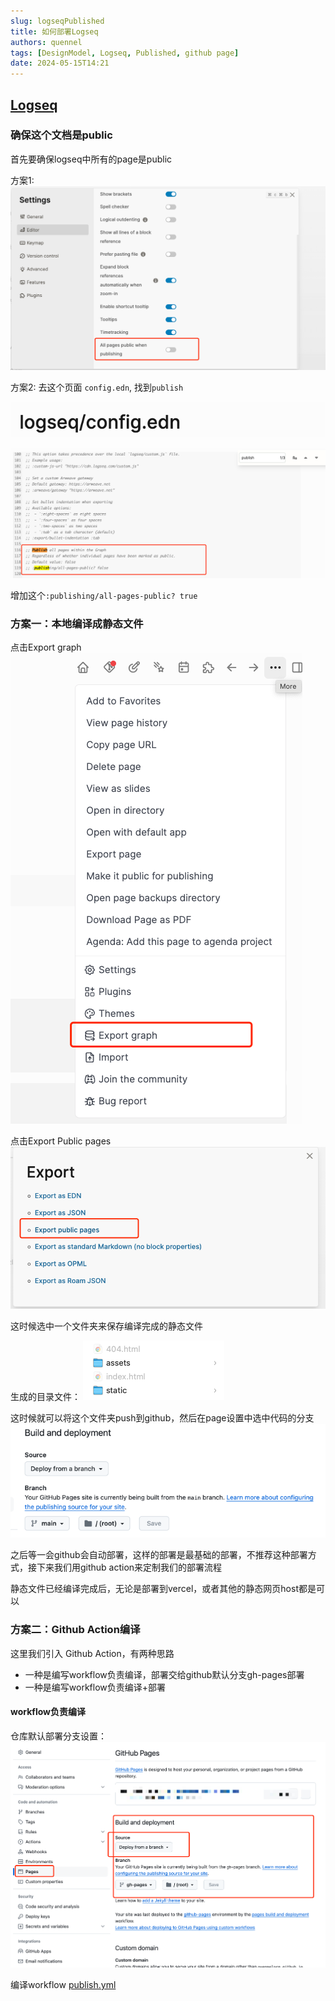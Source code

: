 ```yaml
---
slug: logseqPublished
title: 如何部署Logseq
authors: quennel
tags: [DesignModel, Logseq, Published, github page]
date: 2024-05-15T14:21
---
```


## [Logseq](/quennelBlog/blog/logseq)

### 确保这个文档是public
首先要确保logseq中所有的page是public

方案1:
![img.png](img.png)

方案2:
去这个页面 `config.edn`, 找到`publish`

![img_1.png](img_1.png)

![img_2.png](img_2.png)

增加这个`:publishing/all-pages-public? true`

### 方案一：本地编译成静态文件

点击Export graph
![img_3.png](img_3.png)

点击Export Public pages
![img_4.png](img_4.png)

这时候选中一个文件夹来保存编译完成的静态文件

生成的目录文件：
![img_5.png](img_5.png)

这时候就可以将这个文件夹push到github，然后在page设置中选中代码的分支
![img_6.png](img_6.png)

之后等一会github会自动部署，这样的部署是最基础的部署，不推荐这种部署方式，接下来我们用github action来定制我们的部署流程

静态文件已经编译完成后，无论是部署到vercel，或者其他的静态网页host都是可以
### 方案二：Github Action编译
这里我们引入 Github Action，有两种思路
- 一种是编写workflow负责编译，部署交给github默认分支gh-pages部署
- 一种是编写workflow负责编译+部署

#### workflow负责编译

仓库默认部署分支设置：
![img_7.png](img_7.png)

编译workflow [publish.yml](https://github.com/quennelorg/lifeLogseq/blob/main/.github/workflows/publish.yml)


